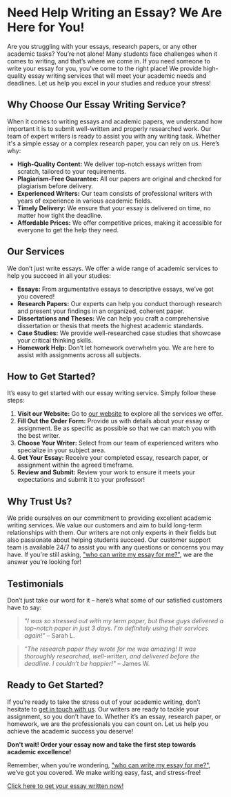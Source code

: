 # Need Help Writing an Essay? We Are Here for You!

Are you struggling with your essays, research papers, or any other academic tasks? You’re not alone! Many students face challenges when it comes to writing, and that’s where we come in. If you need someone to write your essay for you, you’ve come to the right place! We provide high-quality essay writing services that will meet your academic needs and deadlines. Let us help you excel in your studies and reduce your stress!

## Why Choose Our Essay Writing Service?

When it comes to writing essays and academic papers, we understand how important it is to submit well-written and properly researched work. Our team of expert writers is ready to assist you with any writing task. Whether it's a simple essay or a complex research paper, you can rely on us. Here’s why:

- **High-Quality Content:** We deliver top-notch essays written from scratch, tailored to your requirements.
- **Plagiarism-Free Guarantee:** All our papers are original and checked for plagiarism before delivery.
- **Experienced Writers:** Our team consists of professional writers with years of experience in various academic fields.
- **Timely Delivery:** We ensure that your essay is delivered on time, no matter how tight the deadline.
- **Affordable Prices:** We offer competitive prices, making it accessible for everyone to get the help they need.

## Our Services

We don’t just write essays. We offer a wide range of academic services to help you succeed in all your studies:

- **Essays:** From argumentative essays to descriptive essays, we’ve got you covered!
- **Research Papers:** Our experts can help you conduct thorough research and present your findings in an organized, coherent paper.
- **Dissertations and Theses:** We can help you craft a comprehensive dissertation or thesis that meets the highest academic standards.
- **Case Studies:** We provide well-researched case studies that showcase your critical thinking skills.
- **Homework Help:** Don’t let homework overwhelm you. We are here to assist with assignments across all subjects.

## How to Get Started?

It’s easy to get started with our essay writing service. Simply follow these steps:

1. **Visit our Website:** Go to [our website](https://tinyurl.com/topessay?keyword=someone+to+write+my+essay+for+me) to explore all the services we offer.
2. **Fill Out the Order Form:** Provide us with details about your essay or assignment. Be as specific as possible so that we can match you with the best writer.
3. **Choose Your Writer:** Select from our team of experienced writers who specialize in your subject area.
4. **Get Your Essay:** Receive your completed essay, research paper, or assignment within the agreed timeframe.
5. **Review and Submit:** Review your work to ensure it meets your expectations and submit it to your professor!

## Why Trust Us?

We pride ourselves on our commitment to providing excellent academic writing services. We value our customers and aim to build long-term relationships with them. Our writers are not only experts in their fields but also passionate about helping students succeed. Our customer support team is available 24/7 to assist you with any questions or concerns you may have. If you're still asking, ["who can write my essay for me?"](https://tinyurl.com/topessay?keyword=someone+to+write+my+essay+for+me), we are the answer you’re looking for!

## Testimonials

Don’t just take our word for it – here’s what some of our satisfied customers have to say:

> _"I was so stressed out with my term paper, but these guys delivered a top-notch paper in just 3 days. I'm definitely using their services again!"_ – Sarah L.

> _"The research paper they wrote for me was amazing! It was thoroughly researched, well-written, and delivered before the deadline. I couldn’t be happier!"_ – James W.

## Ready to Get Started?

If you’re ready to take the stress out of your academic writing, don’t hesitate to [get in touch with us](https://tinyurl.com/topessay?keyword=someone+to+write+my+essay+for+me). Our writers are ready to tackle your assignment, so you don’t have to. Whether it’s an essay, research paper, or homework, we are the professionals you can count on. Let us help you achieve the academic success you deserve!

**Don't wait! Order your essay now and take the first step towards academic excellence!**

Remember, when you’re wondering, ["who can write my essay for me?"](https://tinyurl.com/topessay?keyword=someone+to+write+my+essay+for+me), we’ve got you covered. We make writing easy, fast, and stress-free!

[Click here to get your essay written now!](https://tinyurl.com/topessay?keyword=someone+to+write+my+essay+for+me)
